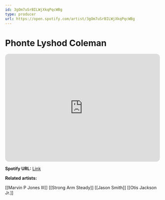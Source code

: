 ```yaml
---
id: 3gOm7uSrBILWjXkqPqcWBg
type: producer
url: https://open.spotify.com/artist/3gOm7uSrBILWjXkqPqcWBg
---
```

# Phonte Lyshod Coleman

<iframe style="border-radius:12px" src="https://open.spotify.com/embed/artist/3gOm7uSrBILWjXkqPqcWBg" width="100%" height="352" frameBorder="0" allowfullscreen="" allow="autoplay; clipboard-write; encrypted-media; fullscreen; picture-in-picture" loading="lazy"></iframe>

**Spotify URL:** [Link](https://open.spotify.com/artist/3gOm7uSrBILWjXkqPqcWBg)

**Related artists:**

[[Marvin P Jones III]]
[[Strong Arm Steady]]
[[Jason Smith]]
[[Otis Jackson Jr.]]
